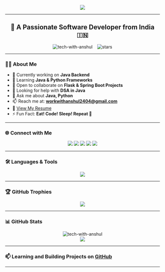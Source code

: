 <!-- Typing animation header -->
<p align="center">
  <img src="https://readme-typing-svg.herokuapp.com?font=Fira+Code&weight=600&size=25&pause=1000&color=36BCF7&center=true&vCenter=true&width=800&lines=नमस्ते+(Namaste)%2C+I+am+Anshul.;Welcome+to+my+GitHub+profile!+👋;AI%2C+IoT%2C+Web+Dev+enthusiast+💻;Building+and+learning+something+new+everyday!+🚀">
</p>

---

<h2 align="center">🚀 A Passionate Software Developer from India 🇮🇳</h2>

<p align="center">
  <img src="https://komarev.com/ghpvc/?username=tech-with-anshul&label=Profile+views&color=0e75b6&style=flat" alt="tech-with-anshul" />
  &nbsp;&nbsp;
  <img src="https://img.shields.io/github/stars/tech-with-anshul?style=flat-square&logo=github&label=GitHub+Stars" alt="stars" />
</p>

---

### 👨‍💻 About Me

- 🔭 Currently working on **Java Backend**
- 🌱 Learning **Java & Python Frameworks**
- 👯 Open to collaborate on **Flask & Spring Boot Projects**
- 🤝 Looking for help with **DSA in Java**
- 💬 Ask me about **Java, Python**
- 📫 Reach me at: **workwithanshul2404@gmail.com**
- 📄 [View My Resume](https://drive.google.com/file/d/1TLr0D6XbGXA33Mpnom_mwZoN42PZDhnR/view?usp=drive_link)
- ⚡ Fun Fact: **Eat! Code! Sleep! Repeat 🔁**

---

### 🌐 Connect with Me

<p align="center">
  <a href="https://www.youtube.com"><img src="https://img.shields.io/badge/YouTube-FF0000?style=for-the-badge&logo=youtube&logoColor=white" /></a>
  <a href="https://twitter.com/techwithanshul"><img src="https://img.shields.io/badge/Twitter-1DA1F2?style=for-the-badge&logo=twitter&logoColor=white" /></a>
  <a href="https://instagram.com/_inner.sloth_"><img src="https://img.shields.io/badge/Instagram-E4405F?style=for-the-badge&logo=instagram&logoColor=white" /></a>
  <a href="https://www.linkedin.com/in/anshultech1/"><img src="https://img.shields.io/badge/LinkedIn-0077B5?style=for-the-badge&logo=linkedin&logoColor=white" /></a>
  <a href="mailto:workwithanshul2404@gmail.com"><img src="https://img.shields.io/badge/Gmail-D14836?style=for-the-badge&logo=gmail&logoColor=white" /></a>
</p>

---

### 🛠️ Languages & Tools

<p align="center">
  <img src="https://skillicons.dev/icons?i=java,python,js,html,css,react,nodejs,express,mongodb,mysql,arduino,bootstrap,tailwind,angular,git,github,py,cs,opencv,flask,django,firebase,tensorflow,pytorch,seaborn,pandas,cloudflare" />
</p>

---

### 🏆 GitHub Trophies

<p align="center">
  <img src="https://github-profile-trophy.vercel.app/?username=tech-with-anshul&theme=onedark&no-frame=true&margin-w=10&row=1&column=7" />
</p>

---

### 📊 GitHub Stats

<p align="center">
  <img src="https://github-readme-stats.vercel.app/api?username=tech-with-anshul&show_icons=true&locale=en&theme=radical" alt="tech-with-anshul" />
  <br />
  <img src="https://github-readme-stats.vercel.app/api/top-langs/?username=tech-with-anshul&layout=compact&theme=radical" />
</p>

---

### 📫 Learning and Building Projects on [GitHub](https://github.com/tech-with-anshul)

---

